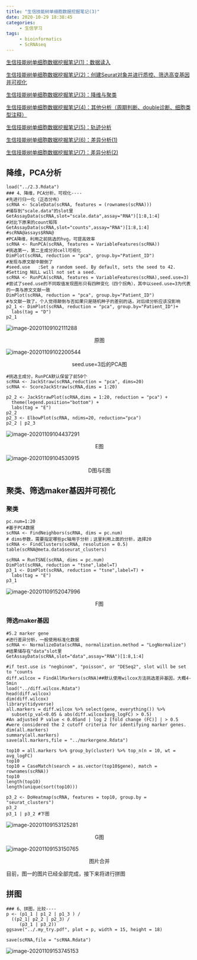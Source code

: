 ```yaml
---
title: "生信技能树单细胞数据挖掘笔记(3)"
date: 2020-10-29 18:38:45
categories:
     - 生信学习
tags:
     - bioinformatics
     - ScRNAseq
---
```

[生信技能树单细胞数据挖掘笔记(1)：数据读入](https://www.zhouxiaozhao.cn/2020/10/24/ScRNAseq(7)/)

[生信技能树单细胞数据挖掘笔记(2)：创建Seurat对象并进行质控、筛选高变基因并可视化](https://www.zhouxiaozhao.cn/2020/10/27/ScRNAseq(8)/)

[生信技能树单细胞数据挖掘笔记(3)：降维与聚类](https://www.zhouxiaozhao.cn/2020/10/29/ScRNAseq(9)/)

[生信技能树单细胞数据挖掘笔记(4)：其他分析（周期判断、double诊断、细胞类型注释）](https://www.zhouxiaozhao.cn/2020/10/31/ScRNAseq(10)/)

[生信技能树单细胞数据挖掘笔记(5)：轨迹分析](https://www.zhouxiaozhao.cn/2020/11/03/ScRNAseq(11)/)

[生信技能树单细胞数据挖掘笔记(6)：差异分析(1)](https://www.zhouxiaozhao.cn/2020/11/05/ScRNAseq(12)/)

[生信技能树单细胞数据挖掘笔记(7)：差异分析(2)](https://www.zhouxiaozhao.cn/2020/11/07/ScRNAseq(13)/)

## 降维，PCA分析

```
load("../2.3.Rdata")
### 4、降维，PCA分析，可视化----
#先进行归一化（正态分布）
scRNA <- ScaleData(scRNA, features = (rownames(scRNA)))
#储存到"scale.data"的slot里
GetAssayData(scRNA,slot="scale.data",assay="RNA")[1:8,1:4]
#对比下原来的count矩阵
GetAssayData(scRNA,slot="counts",assay="RNA")[1:8,1:4]
#scRNA@assays$RNA@
#PCA降维，利用之前挑选的hvg，可提高效率
scRNA <- RunPCA(scRNA, features = VariableFeatures(scRNA))
#挑选第一，第二主成分对cell可视化
DimPlot(scRNA, reduction = "pca", group.by="Patient_ID")
#发现与原文献中颠倒了
#seed.use	:Set a random seed. By default, sets the seed to 42.
#Setting NULL will not set a seed.
scRNA <- RunPCA(scRNA, features = VariableFeatures(scRNA),seed.use=3)
#尝试了seed.use的不同取值发现图形只有四种变化（四个拐角），其中以seed.use=3为代表的一类与原文文献一致
DimPlot(scRNA, reduction = "pca", group.by="Patient_ID")
#与文献一致了。个人觉得颠倒与否如果只是随机种子的差别的话，对后续分析应该没影响
p2_1 <- DimPlot(scRNA, reduction = "pca", group.by="Patient_ID")+
  labs(tag = "D")
p2_1
```

![image-20201109102111288](/img/posts/2020.10.29/image-20201109102111288.png)

<center>
    原图
</center>

![image-20201109102200544](/img/posts/2020.10.29/image-20201109102200544.png)

<center>
    seed.use=3后的PCA图
</center>

```
#挑选主成分，RunPCA默认保留了前50个
scRNA <- JackStraw(scRNA,reduction = "pca", dims=20)
scRNA <- ScoreJackStraw(scRNA,dims = 1:20)

p2_2 <- JackStrawPlot(scRNA,dims = 1:20, reduction = "pca") +
  theme(legend.position="bottom") +
  labs(tag = "E")
p2_2
p2_3 <- ElbowPlot(scRNA, ndims=20, reduction="pca")
p2_2 | p2_3
```

![image-20201109104437291](/img/posts/2020.10.29/image-20201109104437291.png)

<center>
    E图
</center>

![image-20201109104530915](/img/posts/2020.10.29/image-20201109104530915.png)

<center>
    D图与E图
</center>

## 聚类、筛选maker基因并可视化

### 聚类
```
pc.num=1:20
#基于PCA数据
scRNA <- FindNeighbors(scRNA, dims = pc.num)
# dims参数，需要指定哪些pc轴用于分析；这里利用上面的分析，选择20
scRNA <- FindClusters(scRNA, resolution = 0.5)
table(scRNA@meta.data$seurat_clusters)

scRNA = RunTSNE(scRNA, dims = pc.num)
DimPlot(scRNA, reduction = "tsne",label=T)
p3_1 <- DimPlot(scRNA, reduction = "tsne",label=T) +
  labs(tag = "E")
p3_1
```

![image-20201109152047996](/img/posts/2020.10.29/image-20201109152047996.png)

<center>
    F图
</center>

### 筛选maker基因

```
#5.2 marker gene
#进行差异分析，一般使用标准化数据
scRNA <- NormalizeData(scRNA, normalization.method = "LogNormalize")
#结果储存在"data"slot里
GetAssayData(scRNA,slot="data",assay="RNA")[1:8,1:4]

#if test.use is "negbinom", "poisson", or "DESeq2", slot will be set to "counts
diff.wilcox = FindAllMarkers(scRNA)##默认使用wilcox方法挑选差异基因，大概4-5min
load("../diff.wilcox.Rdata")
head(diff.wilcox)
dim(diff.wilcox)
library(tidyverse)
all.markers = diff.wilcox %>% select(gene, everything()) %>%
  subset(p_val<0.05 & abs(diff.wilcox$avg_logFC) > 0.5)
#An adjusted P value < 0.05and | log 2 [fold change (FC)] | > 0.5
#were considered the 2 cutoff criteria for identifying marker genes.
dim(all.markers)
summary(all.markers)
save(all.markers,file = "../markergene.Rdata")

top10 = all.markers %>% group_by(cluster) %>% top_n(n = 10, wt = avg_logFC)
top10
top10 = CaseMatch(search = as.vector(top10$gene), match = rownames(scRNA))
top10
length(top10)
length(unique(sort(top10)))

p3_2 <- DoHeatmap(scRNA, features = top10, group.by = "seurat_clusters")
p3_2
p3_1 | p3_2 #下图
```

![image-20201109153125281](/img/posts/2020.10.29/image-20201109153125281.png)

<center>
    G图
</center>

![image-20201109153150765](/img/posts/2020.10.29/image-20201109153150765.png)

<center>
    图片合并
</center>

目前，图一的图片已经全部完成，接下来将进行拼图

## 拼图

```
### 6、拼图，比较----
p <- (p1_1 | p1_2 | p1_3 ) /
  ((p2_1| p2_2 | p2_3) /
     (p3_1 | p3_2))
ggsave("../.my_try.pdf", plot = p, width = 15, height = 18)

save(scRNA,file = "scRNA.Rdata")
```

![image-20201109153745153](/img/posts/2020.10.29/image-20201109153745153.png)
